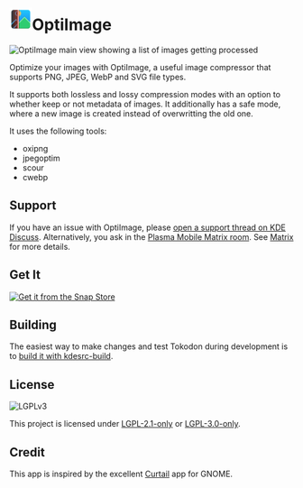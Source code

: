 # <img src="org.kde.optiimage.svg" width="40"/>OptiImage

![OptiImage main view showing a list of images getting processed](https://cdn.kde.org/screenshots/optiimage/optiimage.png)

Optimize your images with OptiImage, a useful image compressor that supports
PNG, JPEG, WebP and SVG file types.

It supports both lossless and lossy compression modes with an option to whether
keep or not metadata of images. It additionally has a safe mode, where a new
image is created instead of overwritting the old one.

It uses the following tools:

+ oxipng
+ jpegoptim
+ scour
+ cwebp

## Support

If you have an issue with OptiImage, please [open a support thread on KDE Discuss](https://discuss.kde.org/tag/optiimage). Alternatively, you ask in the [Plasma Mobile Matrix room](https://go.kde.org/matrix/#/#plasma-mobile:kde.org). See [Matrix](https://community.kde.org/Matrix) for more details.

## Get It

[![Get it from the Snap Store](https://snapcraft.io/en/dark/install.svg)](https://snapcraft.io/optiimage)

## Building

The easiest way to make changes and test Tokodon during development is to [build it with kdesrc-build](https://community.kde.org/Get_Involved/development/Build_software_with_kdesrc-build).

## License

![LGPLv3](https://www.gnu.org/graphics/lgplv3-with-text-154x68.png)

This project is licensed under
[LGPL-2.1-only](https://spdx.org/licenses/preview/LGPL-2.1-only.html) or [LGPL-3.0-only](https://spdx.org/licenses/preview/LGPL-3.0-only.html).

## Credit

This app is inspired by the excellent
[Curtail](https://apps.gnome.org/Curtail/) app for GNOME.